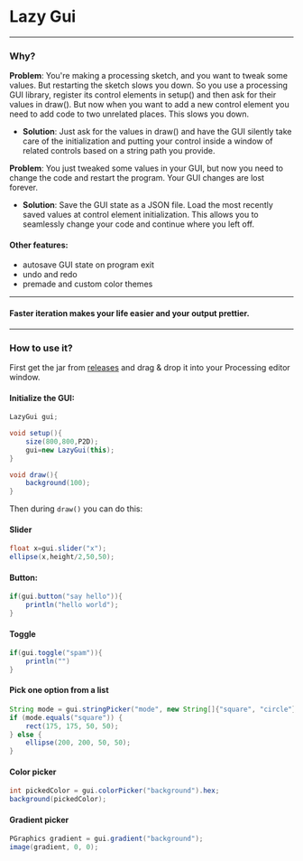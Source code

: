 # Lazy Gui

---

### Why?

**Problem**: You're making a processing sketch, and you want to tweak some values. But restarting the sketch slows you
down. So you use a processing GUI library, register its control elements in setup() and then ask for their values in
draw(). But now when you want to add a new control element you need to add code to two unrelated places. This slows you
down.

- **Solution**: Just ask for the values in draw() and have the GUI silently take care of the initialization and putting
  your control inside a window of related controls based on a string path you provide.

**Problem**: You just tweaked some values in your GUI, but now you need to change the code and restart the program. Your
GUI changes are lost forever.

- **Solution**: Save the GUI state as a JSON file. Load the most recently saved values at control element
  initialization. This allows you to seamlessly change your code and continue where you left off.

#### Other features:

- autosave GUI state on program exit
- undo and redo
- premade and custom color themes

---

#### Faster iteration makes your life easier and your output prettier.

---

### How to use it?

First get the jar from [releases](https://github.com/KrabCode/LazyGui/releases) and drag & drop it into your Processing
editor window.

#### Initialize the GUI:

```java
LazyGui gui;

void setup(){
    size(800,800,P2D);
    gui=new LazyGui(this);
}

void draw(){
    background(100);
}
```
 Then during `draw()` you can do this:

#### Slider
```java
float x=gui.slider("x");
ellipse(x,height/2,50,50);
```

#### Button:

```java
if(gui.button("say hello")){
    println("hello world");
}
```

#### Toggle

```java
if(gui.toggle("spam")){
    println("")
}
```

#### Pick one option from a list

```java
String mode = gui.stringPicker("mode", new String[]{"square", "circle"});
if (mode.equals("square")) {
    rect(175, 175, 50, 50);
} else {
    ellipse(200, 200, 50, 50);
}
```

#### Color picker
```java
int pickedColor = gui.colorPicker("background").hex;
background(pickedColor);
```

#### Gradient picker
```java
PGraphics gradient = gui.gradient("background");
image(gradient, 0, 0);
```
